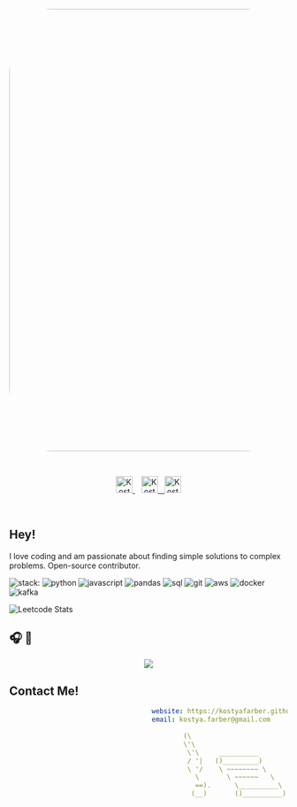 <p align='center'>
    <img width='800' height='' src='images/airport.gif' style='border-radius: 15%'>
</p>
<br>

<p align='center'>
<a href="https://linkedin.com/in/kostyafarber">
    <img align="" alt="Kostya's LinkedIn" width="30px" src="https://simpleicons.vercel.app/linkedin/ffffff"/>
<a/>&nbsp;&nbsp;
    
<a href='https://kostya-farber.medium.com/'>
    <img align="" alt="Kostya's Medium" width="30px" src="https://simpleicons.vercel.app/medium/ffffff"/>&nbsp;&nbsp;
</a>
<a href='https://open.spotify.com/user/kostya_farber'>
    <img align="" alt="Kostya's Spotify" width="30px" src="https://simpleicons.vercel.app/spotify/ffffff"/>
</a>

<br>
</p>
<br>

## Hey!
I love coding and am passionate about finding simple solutions to complex problems. Open-source contributor.

![stack:](https://img.shields.io/static/v1?&message=stack:&label=&style=flat-sqaure&logoColor=fca311&color=black)
![python](https://img.shields.io/static/v1?&logo=python&message=python&label=&style=flat-sqaure&logoColor=3174ac)
![javascript](https://img.shields.io/static/v1?&logo=javascript&message=javascript&label=&style=flat-sqaure&logoColor=ead41c)
![pandas](https://img.shields.io/static/v1?&logo=microsoftsqlserver&message=sql&label=&style=flat-sqaure&logoColor=b92326)
![sql](https://img.shields.io/static/v1?&logo=pandas&message=pandas&label=&style=flat-sqaure&logoColor=120751)
![git](https://img.shields.io/static/v1?&logo=git&message=git&label=&style=flat-sqaure&logoColor=e44d30)
![aws](https://img.shields.io/static/v1?&logo=amazonaws&message=aws&label=&style=flat-sqaure&logoColor=f29101)
![docker](https://img.shields.io/static/v1?&logo=docker&message=docker&label=&style=flat-sqaure&logoColor=238ee1)
![kafka](https://img.shields.io/static/v1?&logo=apachekafka&message=kafka&label=&style=flat-sqaure&logoColor=000000)


<img alt='Leetcode Stats' src="https://leetcard.jacoblin.cool/kostyafarber?theme=dark">

## 🎧 🎹
<p align='center'>
    <img src='https://spotify-github-profile.vercel.app/api/view?uid=kostya_farber&cover_image=true&theme=compact'> 
</p>

## Contact Me!
   
```yml
                                    website: https://kostyafarber.github.io/
                                    email: kostya.farber@gmail.com 
    
                                            (\                          
                                            \'\                         
                                             \'\     __________      
                                             / '|   ()_________)        
                                             \ '/    \ ~~~~~~~~ \
                                               \       \ ~~~~~~   \
                                               ==).      \__________\
                                              (__)       ()__________)                                        
                                                        
```
